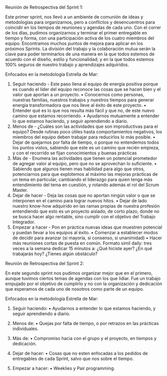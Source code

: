 Reunión de Retrospectiva del Sprint 1:

Este primer sprint, nos llevó a un ambiente de comunión de ideas y metodologías para organizarnos, pero a conflictos y desencuentros para coincidir en los tiempos de reuniones y agendas de cada uno.
Con el correr de los días, pudimos organizarnos y terminar el primer entregable en tiempo y forma, con una participación activa de los cuatro miembros del equipo. 
Encontramos muchos puntos de mejora para aplicar en los próximos Sprints. La división del trabajo y la colaboración mutua serán la clave para poder terminarlos de una manera en la que todos estemos de acuerdo con el diseño, estilo y funcionalidad; y en la que todos estemos 100% seguros de nuestro trabajo y aprendizajes adquiridos.

Enfocados en la metodología Estrella de Mar:

1.	Seguir haciendo - Este paso llena al equipo de energía positiva porque es cuando el líder del equipo reconoce las cosas que se hacen bien y el valor que aportan a un proyecto.
•	Conocernos como personas, nuestras familias, nuestros trabajos y nuestros tiempos para generar energía transformadora que nos lleve al éxito de este proyecto. 
•	Entender qué es lo que nos resulta más fácil y que no, de este nuevo camino que estamos recorriendo. 
•	Ayudarnos mutuamente a entender lo que estamos haciendo, y seguir aprendiendo a diario.
2.	Menos de - ¿Cuáles son las actividades que son improductivas para el equipo? Desde rutinas poco útiles hasta comportamientos negativos, los miembros del equipo deben trabajar para reducirlos lo más posible.
•	Dejar de quejarnos por falta de tiempo, o porque no entendemos todos los puntos vistos, sabiendo que este es un camino que recién empieza, y con el recorrido se fijan conocimientos y buenas prácticas
3.	Más de - Enumera las actividades que tienen un potencial prometedor de agregar valor al equipo, pero que no se aprovechan lo suficiente.
•	Sabiendo que algunos tienen mas habilidad para algo que otros, potenciarnos para que explotemos al máximo las mejoras prácticas de un tema en particular, cambiando el liderazgo para quien tenga más entendimiento del tema en cuestión, y rotando además el rol del Scrum Master.
4.	Dejar de hacer - Deja las cosas que no aportan ningún valor o que se interponen en el camino para lograr nuevos hitos.
•	Dejar de lado nuestro know-how adquirido en las ramas propias de nuestra profesión entendiendo que esto es un proyecto aislado, de corto plazo, donde no se busca hacer algo rentable, sino cumplir con el objetivo del Trabajo Integrador.
5.	Empezar a hacer - Pon en práctica nuevas ideas que muestren potencial y puedan llevar a los equipos al éxito.
•	Comenzar a establecer modos de decidir para avanzar (si mayoría, si consenso, si unanimidad)
•	Hacer más reuniones cortas de puesta en común. Formato simil daily: tres veces a la semana dedicar 15 minutos a: ¿Qué hiciste ayer? ¿En qué trabajarás hoy? ¿Tienes algún obstáculo?


Reunión de Retrospectiva del Sprint 2:

En este segundo sprint nos pudimos organizar mejor que en el primero, aunque tuvimos ciertos temas de agendas con los que lidiar. Fue un trabajo empujado por el objetivo de cumplirlo y no con la organización y dedicación que esperamos de cada uno de nosotros como parte de un equipo.

Enfocados en la metodología Estrella de Mar:

1. Seguir haciendo: 
• Ayudarnos a entender lo que estamos haciendo, y seguir aprendiendo a diario.

2. Menos de: 
• Quejas por falta de tiempo, o por retrazos en las prácticas individuales.

3. Más de:
• Compromiso hacia con el grupo y el proyecto, en tiempos y dedicación.

4. Dejar de hacer:
• Cosas que no esten enfocadas a los pedidos de entregables de cada Sprint, salvo que nos sobre el tiempo.

5. Empezar a hacer:
• Weeklies y Pair programming.